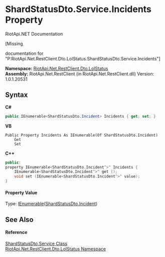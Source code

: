# ShardStatusDto.Service.Incidents Property 
RiotApi.NET Documentation 

\[Missing <summary> documentation for "P:RiotApi.Net.RestClient.Dto.LolStatus.ShardStatusDto.Service.Incidents"\]

**Namespace:**&nbsp;<a href="66f53e8a-3927-5030-7a13-b2f33de3f826">RiotApi.Net.RestClient.Dto.LolStatus</a><br />**Assembly:**&nbsp;RiotApi.Net.RestClient (in RiotApi.Net.RestClient.dll) Version: 1.0.1.20531

## Syntax

**C#**<br />
``` C#
public IEnumerable<ShardStatusDto.Incident> Incidents { get; set; }
```

**VB**<br />
``` VB
Public Property Incidents As IEnumerable(Of ShardStatusDto.Incident)
	Get
	Set
```

**C++**<br />
``` C++
public:
property IEnumerable<ShardStatusDto.Incident^>^ Incidents {
	IEnumerable<ShardStatusDto.Incident^>^ get ();
	void set (IEnumerable<ShardStatusDto.Incident^>^ value);
}
```


#### Property Value
Type: <a href="http://msdn2.microsoft.com/en-us/library/9eekhta0" target="_blank">IEnumerable</a>(<a href="797ad827-4085-1de1-b569-0c6b5140b0d7">ShardStatusDto.Incident</a>)

## See Also


#### Reference
<a href="e289d856-723b-8cee-2da3-c27d68f1b292">ShardStatusDto.Service Class</a><br /><a href="66f53e8a-3927-5030-7a13-b2f33de3f826">RiotApi.Net.RestClient.Dto.LolStatus Namespace</a><br />